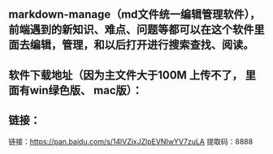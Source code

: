 ##  markdown-manage（md文件统一编辑管理软件），前端遇到的新知识、难点、问题等都可以在这个软件里面去编辑，管理，和以后打开进行搜索查找、阅读。

##  软件下载地址（因为主文件大于100M 上传不了， 里面有win绿色版、 mac版）：
##  链接： 
链接：https://pan.baidu.com/s/14lVZixJZlpEVNIwYV7zuLA 
    提取码：8888 


